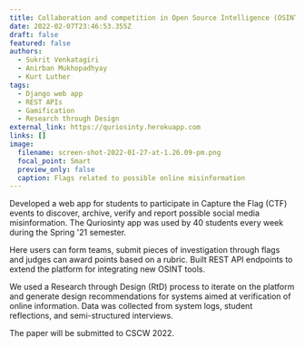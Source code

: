 ```yaml
---
title: Collaboration and competition in Open Source Intelligence (OSINT) analysis
date: 2022-02-07T23:46:53.355Z
draft: false
featured: false
authors:
  - Sukrit Venkatagiri
  - Anirban Mukhopadhyay
  - Kurt Luther
tags:
  - Django web app
  - REST APIs
  - Gamification
  - Research through Design
external_link: https://quriosinty.herokuapp.com
links: []
image:
  filename: screen-shot-2022-01-27-at-1.26.09-pm.png
  focal_point: Smart
  preview_only: false
  caption: Flags related to possible online misinformation
---
```

Developed a web app for students to participate in Capture the Flag (CTF) events to discover, archive, verify and report possible social media misinformation. The Quriosinty app was used by 40 students every week during the Spring '21 semester.

Here users can form teams, submit pieces of investigation through flags and judges can award points based on a rubric. Built REST API endpoints to extend the platform for integrating new OSINT tools. 

We used a Research through Design (RtD) process to iterate on the platform and generate design recommendations for systems aimed at verification of online information. Data was collected from system logs, student reflections, and semi-structured interviews.

The paper will be submitted to CSCW 2022.
